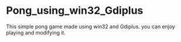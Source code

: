 # Pong_using_win32_Gdiplus
This simple pong game made using win32 and Gdiplus. you can enjoy playing and modifying it.
